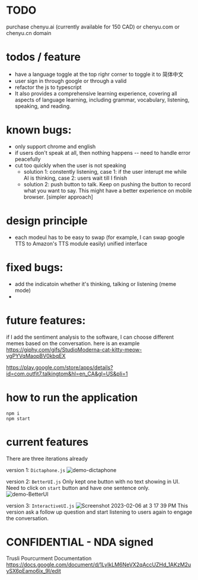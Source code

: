 # TODO

purchase chenyu.ai (currently available for 150 CAD) or chenyu.com or chenyu.cn domain

# todos / feature

- have a language toggle at the top righr corner to toggle it to 简体中文
- user sign in through google or through a valid
- refactor the js to typescript
- It also provides a comprehensive learning experience, covering all aspects of
  language learning, including grammar, vocabulary, listening,
  speaking, and reading.

# known bugs:

- only support chrome and english
- if users don't speak at all, then nothing happens -- need to handle error peacefully
- cut too quickly when the user is not speaking
  - solution 1: constently listening, case 1: if the user interupt me while AI is thinking, case 2: users wait till I finish
  - solution 2: push button to talk. Keep on pushing the button to record what you want to say. This might have a better experience on mobile browser. [simpler approach]

# design principle

- each modeul has to be easy to swap (for example, I can swap google TTS to Amazon's TTS module easily) unified interface

# fixed bugs:

- add the indicatoin whether it's thinking, talking or listening (meme mode)
-

# future features:

if I add the sentiment analysis to the software, I can choose different memes based on the conversation. here is an example
https://giphy.com/gifs/StudioModerna-cat-kitty-meow-vgPYVqMaopBV0kbqEX

https://play.google.com/store/apps/details?id=com.outfit7.talkingtom&hl=en_CA&gl=US&pli=1

# how to run the application

```
npm i
npm start
```

# current features

There are three iterations already

version 1: `Dictaphone.js`
![demo-dictaphone](https://user-images.githubusercontent.com/22360911/216835597-3dd15e06-4819-44f9-93ad-15dec3f531d4.png)

version 2: `BetterUI.js`
Only kept one button with no text showing in UI. Need to click on `start` button and have one sentence only.
![demo-BetterUI](https://user-images.githubusercontent.com/22360911/216835593-37f9749f-a191-492f-8207-d037a57e1c61.png)

version 3: `InteractiveUI.js`
![Screenshot 2023-02-06 at 3 17 39 PM](https://user-images.githubusercontent.com/22360911/217076113-4a041f37-3a25-402e-8d34-0d0831e04694.png)
This version ask a follow up question and start listening to users again to engage the conversation.

# CONFIDENTIAL - NDA signed

Trusli Pourcurment Documentation
https://docs.google.com/document/d/1LyIkLM6NeVX2qAccUZHd_1AKzM2uySX6pEamo6ix_9I/edit
